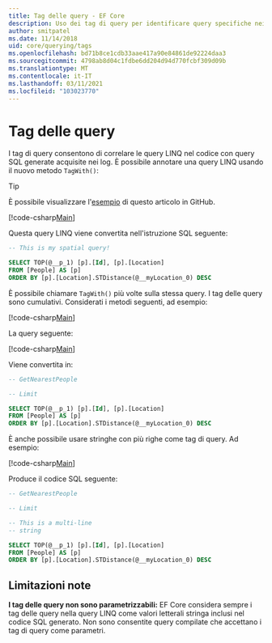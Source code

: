 ```yaml
---
title: Tag delle query - EF Core
description: Uso dei tag di query per identificare query specifiche nei messaggi di log emessi da Entity Framework Core
author: smitpatel
ms.date: 11/14/2018
uid: core/querying/tags
ms.openlocfilehash: bd71b8ce1cdb33aae417a90e84861de92224daa3
ms.sourcegitcommit: 4798ab8d04c1fdbe6dd204d94d770fcbf309d09b
ms.translationtype: MT
ms.contentlocale: it-IT
ms.lasthandoff: 03/11/2021
ms.locfileid: "103023770"
---
```

# <a name="query-tags"></a>Tag delle query

I tag di query consentono di correlare le query LINQ nel codice con query SQL generate acquisite nei log.
È possibile annotare una query LINQ usando il nuovo metodo `TagWith()`:

> [!TIP]
> È possibile visualizzare l'[esempio](https://github.com/dotnet/EntityFramework.Docs/tree/main/samples/core/Querying/Tags) di questo articolo in GitHub.

[!code-csharp[Main](../../../samples/core/Querying/Tags/Program.cs#BasicQueryTag)]

Questa query LINQ viene convertita nell'istruzione SQL seguente:

```sql
-- This is my spatial query!

SELECT TOP(@__p_1) [p].[Id], [p].[Location]
FROM [People] AS [p]
ORDER BY [p].[Location].STDistance(@__myLocation_0) DESC
```

È possibile chiamare `TagWith()` più volte sulla stessa query.
I tag delle query sono cumulativi.
Considerati i metodi seguenti, ad esempio:

[!code-csharp[Main](../../../samples/core/Querying/Tags/Program.cs#QueryableMethods)]

La query seguente:

[!code-csharp[Main](../../../samples/core/Querying/Tags/Program.cs#ChainedQueryTags)]

Viene convertita in:

```sql
-- GetNearestPeople

-- Limit

SELECT TOP(@__p_1) [p].[Id], [p].[Location]
FROM [People] AS [p]
ORDER BY [p].[Location].STDistance(@__myLocation_0) DESC
```

È anche possibile usare stringhe con più righe come tag di query.
Ad esempio:

[!code-csharp[Main](../../../samples/core/Querying/Tags/Program.cs#MultilineQueryTag)]

Produce il codice SQL seguente:

```sql
-- GetNearestPeople

-- Limit

-- This is a multi-line
-- string

SELECT TOP(@__p_1) [p].[Id], [p].[Location]
FROM [People] AS [p]
ORDER BY [p].[Location].STDistance(@__myLocation_0) DESC
```

## <a name="known-limitations"></a>Limitazioni note

**I tag delle query non sono parametrizzabili:** EF Core considera sempre i tag delle query nella query LINQ come valori letterali stringa inclusi nel codice SQL generato.
Non sono consentite query compilate che accettano i tag di query come parametri.
